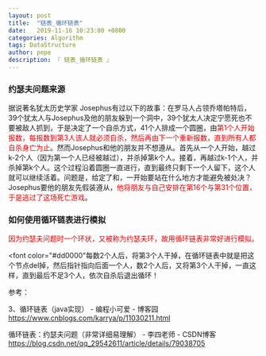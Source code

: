 ```yaml
---
layout: post
title:  "链表_循环链表"
date:   2019-11-16 10:23:00 +0800
categories: Algorithm
tags: DataStructure
author: pepe
description: 『 链表_循环链表 』
---
```


### **约瑟夫问题来源**
据说著名犹太历史学家 Josephus有过以下的故事：在罗马人占领乔塔帕特后，39个犹太人与Josephus及他的朋友躲到一个洞中，39个犹太人决定宁愿死也不要被敌人抓到，于是决定了一个自杀方式，41个人排成一个圆圈，由<font color="#dd0000">第1个人开始报数，每报数到第3人该人就必须自杀，然后再由下一个重新报数，直到所有人都自杀身亡为止</font>。然而Josephus和他的朋友并不想遵从。首先从一个人开始，越过k-2个人（因为第一个人已经被越过），并杀掉第k个人。接着，再越过k-1个人，并杀掉第k个人。这个过程沿着圆圈一直进行，直到最终只剩下一个人留下，这个人就可以继续活着。问题是，给定了和，一开始要站在什么地方才能避免被处决？Josephus要他的朋友先假装遵从，<font color="#dd0000">他将朋友与自己安排在第16个与第31个位置，于是逃过了这场死亡游戏</font>。

### **如何使用循环链表进行模拟**

<font color="#dd0000">因为约瑟夫问题时一个环状，又被称为约瑟夫环，故用循环链表非常好进行模拟。</font>

<font color="#dd0000"每数2个人后，将第3个人干掉，在循环链表中就是把这个节点del掉，然后指针指向后面一个人，数2个人后，又将第3个人干掉，一直这样，直到最后不足3个人，依次自杀后退出循环！</font>

























参考：

3、循环链表（java实现） - 编程小可爱 - 博客园
https://www.cnblogs.com/karrya/p/11030211.html

循环链表：约瑟夫问题（非常详细易理解） - 李四老师 - CSDN博客
https://blog.csdn.net/qq_29542611/article/details/79038705









